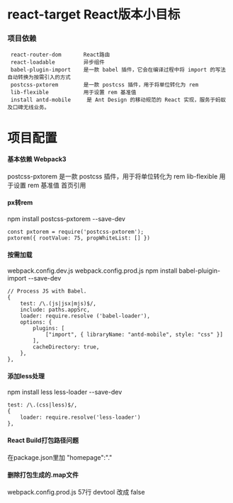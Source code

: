 # react-target React版本小目标


### 项目依赖
```
 react-router-dom       React路由
 react-loadable         异步组件
 babel-plugin-import    是一款 babel 插件，它会在编译过程中将 import 的写法自动转换为按需引入的方式
 postcss-pxtorem        是一款 postcss 插件，用于将单位转化为 rem
 lib-flexible           用于设置 rem 基准值
 install antd-mobile     是 Ant Design 的移动规范的 React 实现，服务于蚂蚁及口碑无线业务。
```

# 项目配置
#### 基本依赖 Webpack3
postcss-pxtorem        是一款 postcss 插件，用于将单位转化为 rem
lib-flexible           用于设置 rem 基准值 首页引用

#### px转rem
npm install postcss-pxtorem --save-dev

```
const pxtorem = require('postcss-pxtorem');
pxtorem({ rootValue: 75, propWhiteList: [] })
```

#### 按需加载 
webpack.config.dev.js
webpack.config.prod.js
npm install babel-pluigin-import --save-dev
```
// Process JS with Babel.
{
    test: /\.(js|jsx|mjs)$/,
    include: paths.appSrc,
    loader: require.resolve ('babel-loader'),
    options: {
        plugins: [
            ["import", { libraryName: "antd-mobile", style: "css" }]
        ],
        cacheDirectory: true,
    },
},
  ```
#### 添加less处理
npm install less less-loader --save-dev
```
test: /\.(css|less)$/,
{
    loader: require.resolve('less-loader')
},
```
#### React Build打包路径问题
在package.json里加 "homepage":"." 

#### 删除打包生成的.map文件
webpack.config.prod.js 57行 devtool 改成 false

